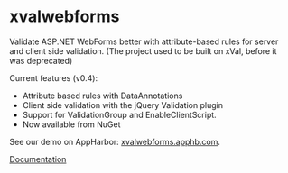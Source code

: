 # xvalwebforms

Validate ASP.NET WebForms better with attribute-based rules for server and client side validation. (The project used to be built on xVal, before it was deprecated)



Current features (v0.4):
 - Attribute based rules with DataAnnotations
 - Client side validation with the jQuery Validation plugin
 - Support for ValidationGroup and EnableClientScript.
 - Now available from NuGet

See our demo on AppHarbor: [xvalwebforms.apphb.com](http://xvalwebforms.apphb.com).

[Documentation](https://github.com/jrummell/xvalwebforms/wiki)
